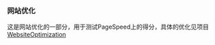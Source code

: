 ### 网站优化

这是网站优化的一部分，用于测试PageSpeed上的得分，具体的优化见项目[WebsiteOptimization](https://github.com/fearlessfe/fearlessfe/WebsiteOptimization)
